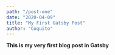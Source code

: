 ```yaml
---
path: "/post-one"
date: "2020-04-09"
title: "My First Gatsby Post"
author: "Coquito"
---
```


**This is my very first blog post in Gatsby**
